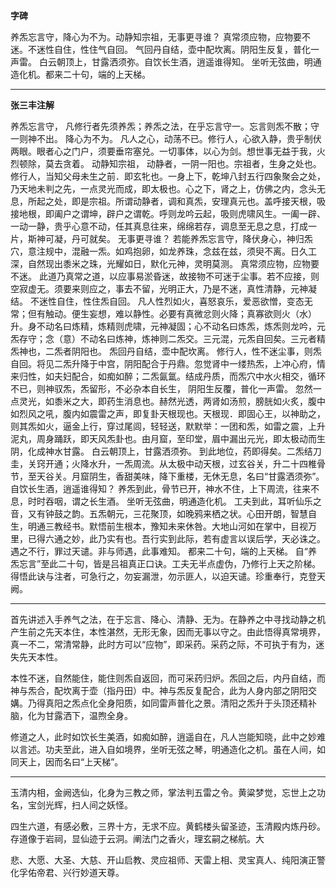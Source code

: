 **字碑**

养炁忘言守，降心为不为。动静知宗祖，无事更寻谁？
真常须应物，应物要不迷。不迷性自住，性住气自回。
气回丹自结，壶中配坎离。阴阳生反复，普化一声雷。
白云朝顶上，甘露洒须弥。自饮长生酒，逍遥谁得知。
坐听无弦曲，明通造化机。都来二十句，端的上天梯。

----------

**张三丰注解**

养炁忘言守，
    凡修行者先须养炁；养炁之法，在乎忘言守一。忘言则炁不散；守一则神不出。
降心为不为。
    凡人之心，动荡不已。修行人，心欲入静，贵乎制伏两眼。眼者心之门户，须要垂帘塞兑。一切事体，以心为剑。想世事无益于我，火烈顿除，莫去贪着。
动静知宗祖，
    动静者，一阴一阳也。宗祖者，生身之处也。修行人，当知父母未生之前．即玄牝也。一身上下，乾坤八封五行四象聚会之处，乃天地未判之先，一点灵光而成，即太极也。心之下，肾之上，仿佛之内，念头无息，所起之处，即是宗祖。所谓动静者，调和真炁，安理真元也。盖呼接天根，吸接地根，即阖户之谓坤，辟户之谓乾。呼则龙吟云起，吸则虎啸风生。一阖一辟、一动一静，贵乎心意不动，任其真息往来，绵绵若存，调息至无息之息，打成一片，斯神可凝，丹可就矣。
无事更寻谁？
    若能养炁忘言守，降伏身心，神归炁穴，意注规中，混融一炁。如鸡抱卵，如龙养珠，念兹在兹，须臾不离。日久工深，自然现出黍米之珠，光耀如日，默化元神，灵明莫测。
真常须应物，应物要不迷。
    此道乃真常之道，以应事易淤昏迷，故接物不可迷于尘事。若不应接，则空寂虚无。须要来则应之，事去不留，光明正大，乃是不迷，真性清静，元神凝结。
不迷性自住，性住炁自回。
    凡人性烈如火，喜怒哀乐，爱恶欲憎，变态无常；但有触动。便生妄想，难以静性。必要有真微忿则火降；真寡欲则火（水）升。身不动名曰炼精，炼精则虎啸，元神凝固；心不动名曰炼炁，炼炁则龙吟，元炁存守；念（意）不动名曰炼神，炼神则二炁交。三元混，元炁自回矣。三元者精炁神也，二炁者阴阳也。
炁回丹自结，壶中配坎离。
    修行人，性不迷尘事，则炁自回。将见二炁升降于中宫，阴阳配合于丹鼎。忽觉肾中一缕热炁，上冲心府，情来归性，如夫妇配合，如痴如醉；二炁氤氲。结成丹质，而炁穴中水火相交，循环不已，则神驭炁，炁留形，不必杂本自长生，
阴阳生反覆，普化一声雷。
    忽然一点灵光，如黍米之大，即药生消息也。赫然光透，两肾如汤煎，膀胱如火炙，腹中如烈风之吼，腹内如震雷之声，即复卦天根现也。天根现．即固心王，以神助之，则其炁如火，逼金上行，穿过尾闾，轻轻送，默默举：一团和炁，如雷之震，上升泥丸，周身踊跃，即天风炁卦也。由月窟，至印堂，眉中漏出元光，即太极动而生阴，化成神水甘露。
白云朝顶上，甘露洒须弥。
    到此地位，药即得矣。二炁结刀圭，关窍开通；火降水升，一炁周流。从太极中动天根，过玄谷关，升二十四椎骨节，至天谷关。月窟阴生，香甜美味，降下重楼，无休无息，名曰“甘露洒须弥”。
自饮长生酒，逍遥谁得知？
    养炁到此，骨节已开，神水不住，上下周流，往来不息，时时吞咽，谓之长生酒。
坐听无弦曲，明通造化机。
    工夫到此，耳听仙乐之音，又有钟鼓之韵。五炁朝元，三花聚顶，如晚鸦来栖之状。心田开朗，智慧自生，明通三教经书。默悟前生根本，豫知未来休咎。大地山河如在掌中，目视万里，已得六通之妙，此乃实有也。吾行实到此际，若有虚言以误后学，天必诛之。遇之不行，罪过天谴。非与师遇，此事难知。
都来二十句，端的上天梯。
    自“养炁忘言”至此二十句，皆是吕祖真正口诀。工夫无半点虚伪，乃修行上天之阶梯。得悟此诀与注者，可急行之，勿妄漏泄，勿示匪人，以迫天谴。珍重奉行，克登天阙。


----------

首先讲述入手养气之法，在于忘言、降心、清静、无为。在静养之中寻找动静之机产生前之先天本住，本性湛然，无形无象，因而无事以守之。由此悟得真常境界，真一不二，常清常静，此时方可以“应物”，即采药。采药之际，不可执于有为，迷失先天本性。

本性不迷，自然能住，能住则炁自返回，而可采药归炉。炁回之后，内丹自结，而神与炁合，配坎离于壶（指丹田）中。神与炁反复配合，此为人身内部之阴阳交 媾。乃得真阳之炁点化全身阳质，如同雷声普化之景。清阳之炁升于头顶还精补脑，化为甘露洒下，温煦全身。

修道之人，此时如饮长生美酒，如痴如醉，逍遥自在，凡人岂能知晓，此中之妙难以言述。功夫至此，进入自如境界，坐听无弦之琴，明通造化之机。虽在人间，如同天上，因而名曰“上天梯”。


----------

玉清内相，金阙选仙，化身为三教之师，掌法判五雷之令。黄粱梦觉，忘世上之功名，宝剑光辉，扫人间之妖怪。

四生六道，有感必敷，三界十方，无求不应。黄鹤楼头留圣迹，玉清殿内炼丹砂。存道像于岩祠，显仙迹于云洞。阐法门之香火，理玄嗣之梯航。大

悲、大愿、大圣、大慈、开山启教、灵应祖师、天雷上相、灵宝真人、纯阳演正警化孚佑帝君、兴行妙道天尊。

